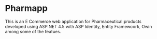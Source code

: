 # Pharmapp
This is an E Commerce web application for Pharmaceutical products developed using ASP.NET 4.5 with ASP Identity, Entity Framewoork, Owin among some of the featues.
